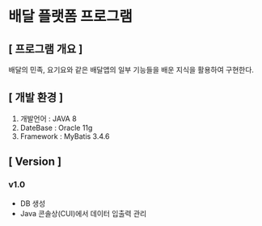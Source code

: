 # 배달 플랫폼 프로그램

## [ 프로그램 개요 ]
배달의 민족, 요기요와 같은 배달앱의 일부 기능들을 배운 지식을 활용하여 구현한다.

## [ 개발 환경 ]
1. 개발언어   : JAVA 8
2. DateBase  : Oracle 11g
3. Framework : MyBatis 3.4.6

## [ Version ]

### v1.0
- DB 생성
- Java 콘솔상(CUI)에서 데이터 입출력 관리
